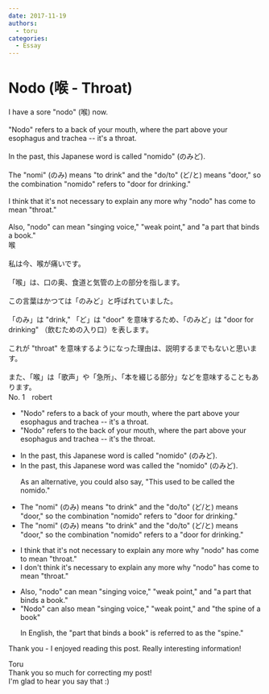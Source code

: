 ```yaml
---
date: 2017-11-19
authors:
  - toru
categories:
  - Essay
---
```


<h1 id="subject_show">Nodo (喉 - Throat)</h1>
<div class="date" hidden>Nov 19, 2017 03:48</div>
<div id="post"><div id="body_show_ori">
I have a sore "nodo" (喉) now.<br/><br/>"Nodo" refers to a back of your mouth, where the part above your esophagus and trachea -- it's a throat.<br/><br/>In the past, this Japanese word is called "nomido" (のみど).<br/><br/>The "nomi" (のみ) means "to drink" and the "do/to" (ど/と) means "door," so the combination "nomido" refers to "door for drinking." <br/><br/>I think that it's not necessary to explain any more why "nodo" has come to mean "throat."<br/><br/>Also, "nodo" can mean "singing voice," "weak point," and "a part that binds a book."
</div></div>

<!-- more -->

<div id="post_ja"><div id="body_show_mo">
喉<br/><br/>私は今、喉が痛いです。<br/><br/>「喉」は、口の奥、食道と気管の上の部分を指します。<br/><br/>この言葉はかつては「のみど」と呼ばれていました。<br/><br/>「のみ」は "drink," 「ど」は "door" を意味するため、「のみど」は "door for drinking" （飲むための入り口）を表します。<br/><br/>これが "throat" を意味するようになった理由は、説明するまでもないと思います。<br/><br/>また、「喉」は「歌声」や「急所」、「本を綴じる部分」などを意味することもあります。
</div></div>
<div id="block"><div class="first_name"> No. 1　<span class="just_name">robert</span></div><div id="block2">
<ul class="correction_field">
<li class="incorrect">"Nodo" refers to a back of your mouth, where the part above your esophagus and trachea -- it's a throat.</li>
<li class="corrected correct">
"Nodo" refers to <span class="f_red">the</span> back of your mouth, <span class="sline">where </span>the part above your esophagus and trachea -- it's <span class="f_red">the</span> throat.
</li>
</ul>
<ul class="correction_field">
<li class="incorrect">In the past, this Japanese word is called "nomido" (のみど).</li>
<li class="corrected correct">
In the past, this Japanese word <span class="f_red">was</span> called <span class="f_red">the</span> "nomido" (のみど).
<p class="correction_comment">As an alternative, you could also say, "This used to be called the nomido."</p>
</li>
</ul>
<ul class="correction_field">
<li class="incorrect">The "nomi" (のみ) means "to drink" and the "do/to" (ど/と) means "door," so the combination "nomido" refers to "door for drinking." </li>
<li class="corrected correct">
The "nomi" (のみ) means "to drink" and the "do/to" (ど/と) means "door," so the combination "nomido" refers to <span class="f_red">a</span> "door for drinking." 
</li>
</ul>
<ul class="correction_field">
<li class="incorrect">I think that it's not necessary to explain any more why "nodo" has come to mean "throat."</li>
<li class="corrected correct">
I <span class="f_red">don't think it's </span>necessary to explain any more why "nodo" has come to mean "throat."
</li>
</ul>
<ul class="correction_field">
<li class="incorrect">Also, "nodo" can mean "singing voice," "weak point," and "a part that binds a book."</li>
<li class="corrected correct">
"Nodo" can <span class="f_red">also</span> mean "singing voice," "weak point," and "<span class="f_red">the spine of a book</span>"
<p class="correction_comment">In English, the "part that binds a book" is referred to as the "spine."</p>
</li>
</ul>
<p class="comment_small">
 Thank you - I enjoyed reading this post.  Really interesting information!
</p>

</div><div class="name"><span class="just_name">Toru</span><br>
Thank you so much for correcting my post!<br/>I'm glad to hear you say that :)
</div>
</div>

